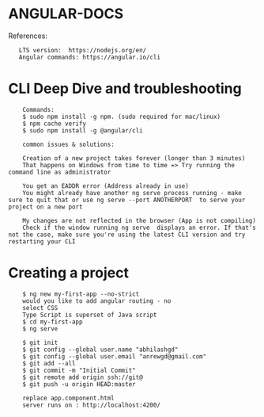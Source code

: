 # ANGULAR-DOCS

References:

       LTS version:  https://nodejs.org/en/
       Angular commands: https://angular.io/cli

# CLI Deep Dive and troubleshooting
        
        Commands:
        $ sudo npm install -g npm. (sudo required for mac/linux)
        $ npm cache verify
        $ sudo npm install -g @angular/cli
        
        common issues & solutions:

        Creation of a new project takes forever (longer than 3 minutes)
        That happens on Windows from time to time => Try running the command line as administrator

        You get an EADDR error (Address already in use)
        You might already have another ng serve process running - make sure to quit that or use ng serve --port ANOTHERPORT  to serve your project on a new port

        My changes are not reflected in the browser (App is not compiling)
        Check if the window running ng serve  displays an error. If that's not the case, make sure you're using the latest CLI version and try restarting your CLI
        
# Creating a project
        $ ng new my-first-app --no-strict
        would you like to add angular routing - no
        select CSS
        Type Script is superset of Java script
        $ cd my-first-app
        $ ng serve
        
        $ git init
        $ git config --global user.name "abhilashgd"
        $ git config --global user.email "anrewgd@gmail.com"
        $ git add --all
        $ git commit -m "Initial Commit"
        $ git remote add origin ssh://git@
        $ git push -u origin HEAD:master
        
        replace app.component.html
        server runs on : http://localhost:4200/
